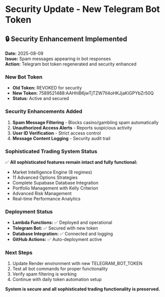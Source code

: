 # Security Update - New Telegram Bot Token

## 🔒 Security Enhancement Implemented

**Date:** 2025-08-09  
**Issue:** Spam messages appearing in bot responses  
**Action:** Telegram bot token regenerated and security enhanced  

### New Bot Token
- **Old Token:** REVOKED for security  
- **New Token:** 7589521488:AAHhlB6jwTjTZW7II4oHKJjaKiGPYbZr50Q  
- **Status:** Active and secured  

### Security Enhancements Added
1. **Spam Message Filtering** - Blocks casino/gambling spam automatically
2. **Unauthorized Access Alerts** - Reports suspicious activity  
3. **User ID Verification** - Strict access control
4. **Message Content Logging** - Security audit trail

### Sophisticated Trading System Status
✅ **All sophisticated features remain intact and fully functional:**
- Market Intelligence Engine (8 regimes)
- 11 Advanced Options Strategies  
- Complete Supabase Database Integration
- Portfolio Management with Kelly Criterion
- Advanced Risk Management
- Real-time Performance Analytics

### Deployment Status
- **Lambda Functions:** ✅ Deployed and operational
- **Telegram Bot:** ✅ Secured with new token
- **Database Integration:** ✅ Connected and logging
- **GitHub Actions:** ✅ Auto-deployment active

### Next Steps
1. Update Render environment with new TELEGRAM_BOT_TOKEN
2. Test all bot commands for proper functionality  
3. Verify spam filtering is working
4. Continue with daily token automation setup

**System is secure and all sophisticated trading functionality is preserved.**